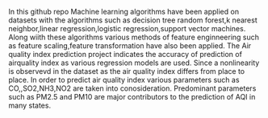 In this github repo Machine learning algorithms have been applied on datasets with the algorithms such as decision tree 
random forest,k nearest neighbor,linear regression,logistic regression,support vector machines.
Along wiith these algorithms various methods of feature enginneering such as feature scaling,feature transformation have also been applied.
The Air quality index prediction project indicates the accuracy of prediction of airquality index as various regression models are used.
Since a nonlinearity is observevd in the dataset as the air quality index differs from place to place.
In order to predict air quality index various parameters such as CO,,SO2,NH3,NO2 are taken into conosideration.
Predominant parameters such as PM2.5 and PM10 are major contributors to the prediction of AQI in many states.


